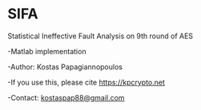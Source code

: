 # SIFA

Statistical Ineffective Fault Analysis on 9th round of AES

-Matlab implementation

-Author: Kostas Papagiannopoulos

-If you use this, please cite https://kpcrypto.net

-Contact: kostaspap88@gmail.com
